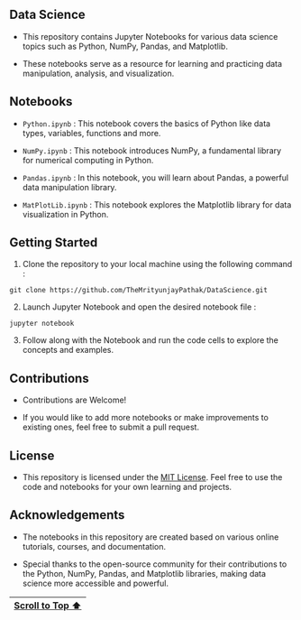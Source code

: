 ## Data Science

- This repository contains Jupyter Notebooks for various data science topics such as Python, NumPy, Pandas, and Matplotlib. 

- These notebooks serve as a resource for learning and practicing data manipulation, analysis, and visualization.

## Notebooks

- `Python.ipynb` : This notebook covers the basics of Python like data types, variables, functions and more.

- `NumPy.ipynb` : This notebook introduces NumPy, a fundamental library for numerical computing in Python.

- `Pandas.ipynb` : In this notebook, you will learn about Pandas, a powerful data manipulation library.

- `MatPlotLib.ipynb` : This notebook explores the Matplotlib library for data visualization in Python.

## Getting Started

1. Clone the repository to your local machine using the following command :
   
```
git clone https://github.com/TheMrityunjayPathak/DataScience.git
```

2. Launch Jupyter Notebook and open the desired notebook file :

```
jupyter notebook
```

3. Follow along with the Notebook and run the code cells to explore the concepts and examples.

## Contributions

- Contributions are Welcome! 

- If you would like to add more notebooks or make improvements to existing ones, feel free to submit a pull request.

## License

- This repository is licensed under the [MIT License](LICENSE). Feel free to use the code and notebooks for your own learning and projects.

## Acknowledgements

- The notebooks in this repository are created based on various online tutorials, courses, and documentation.

- Special thanks to the open-source community for their contributions to the Python, NumPy, Pandas, and Matplotlib libraries, making data science more accessible and powerful.

| [Scroll to Top ⬆️](#data-science) |
|:---:|
